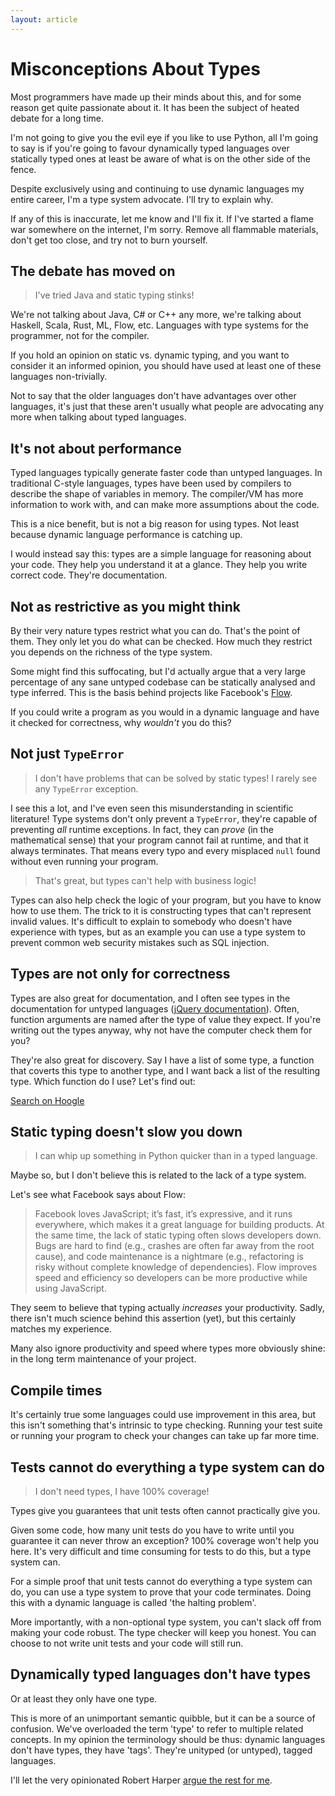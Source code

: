 ```yaml
---
layout: article
---
```


# Misconceptions About Types

Most programmers have made up their minds about this, and for some
reason get quite passionate about it. It has been the subject of
heated debate for a long time.

I'm not going to give you the evil eye if you like to use Python, all
I'm going to say is if you're going to favour dynamically typed
languages over statically typed ones at least be aware of what is on
the other side of the fence.

Despite exclusively using and continuing to use dynamic languages my
entire career, I'm a type system advocate. I'll try to explain why.

If any of this is inaccurate, let me know and I'll fix it. If I've
started a flame war somewhere on the internet, I'm sorry. Remove all
flammable materials, don't get too close, and try not to burn
yourself.

## The debate has moved on

> I've tried Java and static typing stinks!

We're not talking about Java, C# or C++ any more, we're talking about
Haskell, Scala, Rust, ML, Flow, etc. Languages with type systems for
the programmer, not for the compiler.

If you hold an opinion on static vs. dynamic typing, and you want to
consider it an informed opinion, you should have used at least one of
these languages non-trivially.

Not to say that the older languages don't have advantages over other
languages, it's just that these aren't usually what people are
advocating any more when talking about typed languages.

## It's not about performance

Typed languages typically generate faster code than untyped
languages. In traditional C-style languages, types have been used by
compilers to describe the shape of variables in memory. The
compiler/VM has more information to work with, and can make more
assumptions about the code.

This is a nice benefit, but is not a big reason for using types. Not
least because dynamic language performance is catching up.

I would instead say this: types are a simple language for reasoning
about your code. They help you understand it at a glance. They help
you write correct code. They're documentation.

## Not as restrictive as you might think

By their very nature types restrict what you can do. That's the point
of them. They only let you do what can be checked. How much they
restrict you depends on the richness of the type system.

Some might find this suffocating, but I'd actually argue that a very
large percentage of any sane untyped codebase can be statically
analysed and type inferred. This is the basis behind projects like
Facebook's [Flow](http://flowtype.org).

If you could write a program as you would in a dynamic language and
have it checked for correctness, why *wouldn't* you do this?

## Not just `TypeError`

> I don't have problems that can be solved by static types! I rarely
> see any `TypeError` exception.

I see this a lot, and I've even seen this misunderstanding in
scientific literature! Type systems don't only prevent a `TypeError`,
they're capable of preventing *all* runtime exceptions. In fact, they
can *prove* (in the mathematical sense) that your program cannot fail
at runtime, and that it always terminates. That means every typo and
every misplaced `null` found without even running your program.

> That's great, but types can't help with business logic!

Types can also help check the logic of your program, but you have to
know how to use them. The trick to it is constructing types that can't
represent invalid values. It's difficult to explain to somebody who
doesn't have experience with types, but as an example you can use a
type system to prevent common web security mistakes such as SQL
injection.

## Types are not only for correctness

Types are also great for documentation, and I often see types in the
documentation for untyped languages
([jQuery documentation](http://api.jquery.com/add/)). Often, function
arguments are named after the type of value they expect. If you're
writing out the types anyway, why not have the computer check them for
you?

They're also great for discovery. Say I have a list of some type, a
function that coverts this type to another type, and I want back a
list of the resulting type. Which function do I use? Let's find out:

[Search on Hoogle](https://www.haskell.org/hoogle/?hoogle=%28a+-%3e+b%29+-%3e+%5ba%5d+-%3e+%5bb%5d)

## Static typing doesn't slow you down

> I can whip up something in Python quicker than in a typed language.

Maybe so, but I don't believe this is related to the lack of a type
system.

Let's see what Facebook says about Flow:

> Facebook loves JavaScript; it’s fast, it’s expressive, and it runs
> everywhere, which makes it a great language for building products. At
> the same time, the lack of static typing often slows developers
> down. Bugs are hard to find (e.g., crashes are often far away from the
> root cause), and code maintenance is a nightmare (e.g., refactoring is
> risky without complete knowledge of dependencies). Flow improves speed
> and efficiency so developers can be more productive while using
> JavaScript.

They seem to believe that typing actually *increases* your
productivity. Sadly, there isn't much science behind this assertion
(yet), but this certainly matches my experience.

Many also ignore productivity and speed where types more obviously
shine: in the long term maintenance of your project.

## Compile times

It's certainly true some languages could use improvement in this area,
but this isn't something that's intrinsic to type checking. Running
your test suite or running your program to check your changes can take
up far more time.

## Tests cannot do everything a type system can do

> I don't need types, I have 100% coverage!

Types give you guarantees that unit tests often cannot practically
give you.

Given some code, how many unit tests do you have to write until you
guarantee it can never throw an exception? 100% coverage won't help
you here. It's very difficult and time consuming for tests to do this,
but a type system can.

For a simple proof that unit tests cannot do everything a type system
can do, you can use a type system to prove that your code
terminates. Doing this with a dynamic language is called 'the halting
problem'.

More importantly, with a non-optional type system, you can't slack off
from making your code robust. The type checker will keep you
honest. You can choose to not write unit tests and your code will
still run.

## Dynamically typed languages don't have types

Or at least they only have one type.

This is more of an unimportant semantic quibble, but it can be a
source of confusion. We've overloaded the term 'type' to refer to
multiple related concepts. In my opinion the terminology should be
thus: dynamic languages don't have types, they have 'tags'. They're
unityped (or untyped), tagged languages.

I'll let the very opinionated Robert Harper [argue the rest for me](https://existentialtype.wordpress.com/2011/03/19/dynamic-languages-are-static-languages/).
